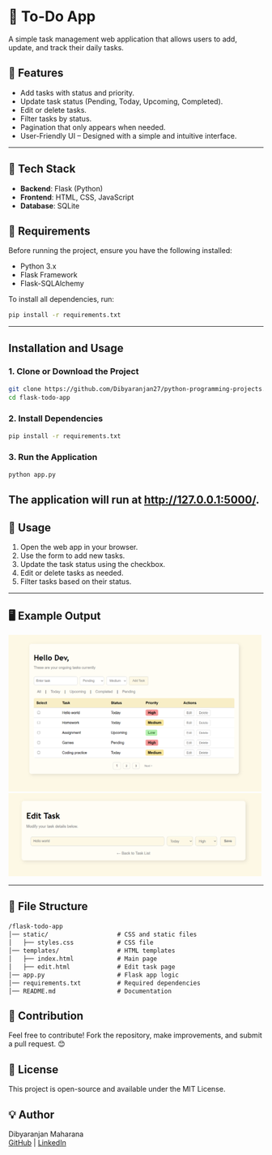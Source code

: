 # **📝 To-Do App**
A simple task management web application that allows users to add, update, and track their daily tasks.

## **📌 Features**
- Add tasks with status and priority.  
- Update task status (Pending, Today, Upcoming, Completed).  
- Edit or delete tasks.  
- Filter tasks by status.  
- Pagination that only appears when needed.  
- User-Friendly UI – Designed with a simple and intuitive interface.

---

## **📌 Tech Stack**
- **Backend**: Flask (Python)
- **Frontend**: HTML, CSS, JavaScript
- **Database**: SQLite

## 🔧 Requirements  
Before running the project, ensure you have the following installed:  
- Python 3.x
- Flask Framework
- Flask-SQLAlchemy

To install all dependencies, run:
  ```sh
  pip install -r requirements.txt
  ```  
---

## **Installation and Usage**
### **1. Clone or Download the Project**
```sh
git clone https://github.com/Dibyaranjan27/python-programming-projects.git
cd flask-todo-app
```

### **2. Install Dependencies**
```sh
pip install -r requirements.txt
```
### **3. Run the Application**
```sh
python app.py
```
The application will run at http://127.0.0.1:5000/.
---

## 🚀 Usage
1. Open the web app in your browser.
2. Use the form to add new tasks.
3. Update the task status using the checkbox.
4. Edit or delete tasks as needed.
5. Filter tasks based on their status.

---

## 🖥️ Example Output
<img src="./static/flask-todo-app.png" alt="Student Management System" width="500">
<img src="./static/edit-task.png" alt="Student Management System" width="500">

---

## 📂 File Structure

```
/flask-todo-app  
│── static/                   # CSS and static files
│   ├── styles.css            # CSS file   
│── templates/                # HTML templates  
│   ├── index.html            # Main page  
│   ├── edit.html             # Edit task page  
│── app.py                    # Flask app logic  
│── requirements.txt          # Required dependencies  
│── README.md                 # Documentation  
```

## 🤝 Contribution
Feel free to contribute! Fork the repository, make improvements, and submit a pull request. 😊

## 📜 License
This project is open-source and available under the MIT License.

## 💡 Author
Dibyaranjan Maharana  
[GitHub](https://github.com/Dibyaranjan27)  | [LinkedIn](https://www.linkedin.com/in/dibyaranjan-maharana-1228012b2/) 
